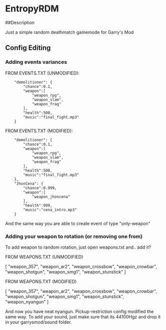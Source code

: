 # EntropyRDM

##Description

Just a simple random deathmatch gamemode for Garry's Mod

## Config Editing

### Adding events variances

FROM EVENTS.TXT (UNMODIFIED):

		"demolitioner": {
			"chance":0.1,
			"weapon":[
				"weapon_rpg",
				"weapon_slam",
				"weapon_frag"
			],
			"health":500,
			"music":"final_fight.mp3"
		}

FROM EVENTS.TXT (MODIFIED):

		"demolitioner": {
			"chance":0.1,
			"weapon":[
				"weapon_rpg",
				"weapon_slam",
				"weapon_frag"
			],
			"health":500,
			"music":"final_fight.mp3"
		},
		"JhonCena": {
			"chance":0.999,
			"weapon":[
				"weapon_jhoncena"
			],
			"health":999,
			"music":"cena_intro.mp3"
		}

And the same way you are able to create event of type "only-weapon"

### Adding your weapon to rotation (or removing one from)

To add weapon to random rotation, just open weapons.txt and.. add it?

FROM WEAPONS.TXT (UNMODIFIED)

[
	"weapon_357",
	"weapon_ar2",
	"weapon_crossbow",
	"weapon_crowbar",
	"weapon_shotgun",
	"weapon_smg1",
	"weapon_stunstick"
]

FROM WEAPONS.TXT (MODIFIED)

[
	"weapon_357",
	"weapon_ar2",
	"weapon_crossbow",
	"weapon_crowbar",
	"weapon_shotgun",
	"weapon_smg1",
	"weapon_stunstick",
  "weapon_nyangun"
]

And now you have neat nyangun. Pickup-restriction config modified the same way. To add your sound, just make sure that its 44100Hgz and drop it in your garrysmod/sound folder. 
